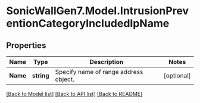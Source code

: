 # SonicWallGen7.Model.IntrusionPreventionCategoryIncludedIpName

## Properties

Name | Type | Description | Notes
------------ | ------------- | ------------- | -------------
**Name** | **string** | Specify name of range address object. | [optional] 

[[Back to Model list]](../README.md#documentation-for-models) [[Back to API list]](../README.md#documentation-for-api-endpoints) [[Back to README]](../README.md)

